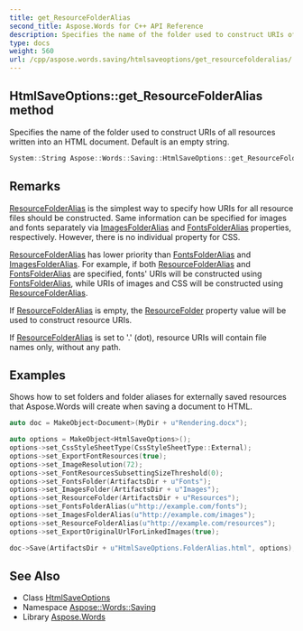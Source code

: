 ```yaml
---
title: get_ResourceFolderAlias
second_title: Aspose.Words for C++ API Reference
description: Specifies the name of the folder used to construct URIs of all resources written into an HTML document. Default is an empty string.
type: docs
weight: 560
url: /cpp/aspose.words.saving/htmlsaveoptions/get_resourcefolderalias/
---
```

## HtmlSaveOptions::get_ResourceFolderAlias method


Specifies the name of the folder used to construct URIs of all resources written into an HTML document. Default is an empty string.

```cpp
System::String Aspose::Words::Saving::HtmlSaveOptions::get_ResourceFolderAlias() const
```

## Remarks


[ResourceFolderAlias](./) is the simplest way to specify how URIs for all resource files should be constructed. Same information can be specified for images and fonts separately via [ImagesFolderAlias](../get_imagesfolderalias/) and [FontsFolderAlias](../get_fontsfolderalias/) properties, respectively. However, there is no individual property for CSS.

[ResourceFolderAlias](./) has lower priority than [FontsFolderAlias](../get_fontsfolderalias/) and [ImagesFolderAlias](../get_imagesfolderalias/). For example, if both [ResourceFolderAlias](./) and [FontsFolderAlias](../get_fontsfolderalias/) are specified, fonts' URIs will be constructed using [FontsFolderAlias](../get_fontsfolderalias/), while URIs of images and CSS will be constructed using [ResourceFolderAlias](./).

If [ResourceFolderAlias](./) is empty, the [ResourceFolder](../get_resourcefolder/) property value will be used to construct resource URIs.

If [ResourceFolderAlias](./) is set to '.' (dot), resource URIs will contain file names only, without any path.

## Examples



Shows how to set folders and folder aliases for externally saved resources that Aspose.Words will create when saving a document to HTML. 
```cpp
auto doc = MakeObject<Document>(MyDir + u"Rendering.docx");

auto options = MakeObject<HtmlSaveOptions>();
options->set_CssStyleSheetType(CssStyleSheetType::External);
options->set_ExportFontResources(true);
options->set_ImageResolution(72);
options->set_FontResourcesSubsettingSizeThreshold(0);
options->set_FontsFolder(ArtifactsDir + u"Fonts");
options->set_ImagesFolder(ArtifactsDir + u"Images");
options->set_ResourceFolder(ArtifactsDir + u"Resources");
options->set_FontsFolderAlias(u"http://example.com/fonts");
options->set_ImagesFolderAlias(u"http://example.com/images");
options->set_ResourceFolderAlias(u"http://example.com/resources");
options->set_ExportOriginalUrlForLinkedImages(true);

doc->Save(ArtifactsDir + u"HtmlSaveOptions.FolderAlias.html", options);
```

## See Also

* Class [HtmlSaveOptions](../)
* Namespace [Aspose::Words::Saving](../../)
* Library [Aspose.Words](../../../)
